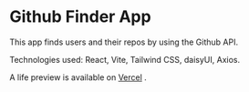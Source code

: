 # Github Finder App

This app finds users and their repos by using the Github API.

Technologies used: React, Vite, Tailwind CSS, daisyUI, Axios.

A life preview is available on [Vercel]([my-github-repo-navy.vercel.app](https://my-github-repo-navy.vercel.app/)https://my-github-repo-navy.vercel.app/) .
